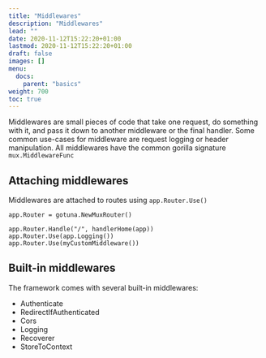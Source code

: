 ```yaml
---
title: "Middlewares"
description: "Middlewares"
lead: ""
date: 2020-11-12T15:22:20+01:00
lastmod: 2020-11-12T15:22:20+01:00
draft: false
images: []
menu: 
  docs:
    parent: "basics"
weight: 700
toc: true
---
```


Middlewares are small pieces of code that take one request, do something with it,
and pass it down to another middleware or the final handler.
Some common use-cases for middleware are request logging or header manipulation.
All middlewares have the common gorilla signature `mux.MiddlewareFunc`

## Attaching middlewares

Middlewares are attached to routes using ```app.Router.Use()```

```
app.Router = gotuna.NewMuxRouter()

app.Router.Handle("/", handlerHome(app))
app.Router.Use(app.Logging())
app.Router.Use(myCustomMiddleware())
```

## Built-in middlewares
The framework comes with several built-in middlewares:

- Authenticate
- RedirectIfAuthenticated
- Cors
- Logging
- Recoverer
- StoreToContext
